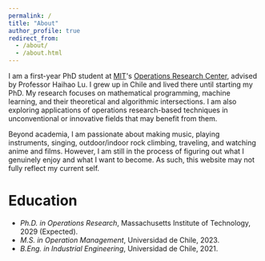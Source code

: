 ```yaml
---
permalink: /
title: "About"
author_profile: true
redirect_from: 
  - /about/
  - /about.html
---
```


I am a first-year PhD student at [MIT](https://mit.edu/)'s [Operations Research Center](https://orc.mit.edu/), advised by Professor Haihao Lu. I grew up in Chile and lived there until starting my PhD. My research focuses on mathematical programming, machine learning, and their theoretical and algorithmic intersections. I am also exploring applications of operations research-based techniques in unconventional or innovative fields that may benefit from them.


Beyond academia, I am passionate about making music, playing instruments, singing, outdoor/indoor rock climbing, traveling, and watching anime and films. However, I am still in the process of figuring out what I genuinely enjoy and what I want to become. As such, this website may not fully reflect my current self.

# Education 

- _Ph.D. in Operations Research_, Massachusetts Institute of Technology, 2029 (Expected).
- _M.S. in Operation Management_, Universidad de Chile, 2023.
- _B.Eng. in Industrial Engineering_, Universidad de Chile, 2021.